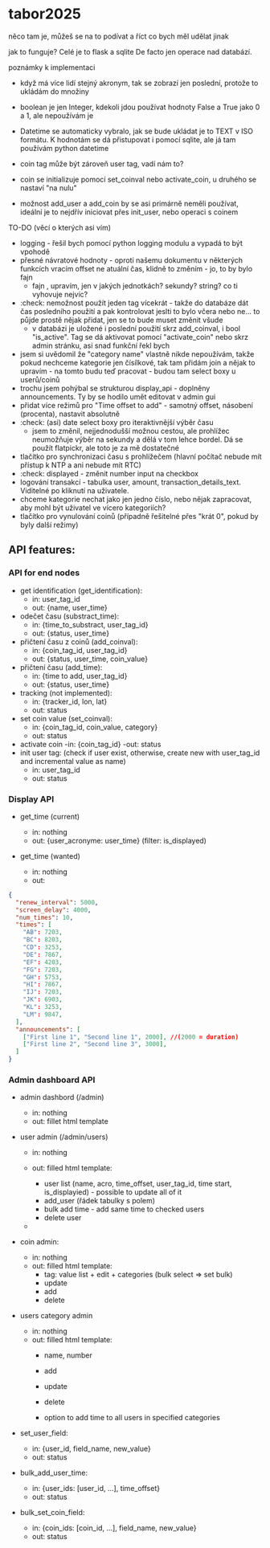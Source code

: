 # tabor2025

něco tam je, můžeš se na to podívat a říct co bych měl udělat jinak

jak to funguje?
Celé je to flask a sqlite
De facto jen operace nad databází.

poznámky k implementaci
- když má více lidí stejný akronym, tak se zobrazí jen poslední, protože to ukládám do množiny
- boolean je jen Integer, kdekoli jdou používat hodnoty False a True jako 0 a 1, ale nepoužívám je
- Datetime se automaticky vybralo, jak se bude ukládat je to TEXT v ISO formátu. K hodnotám se dá přistupovat i pomocí sqlite, ale já tam používám python datetime

- coin tag může být zároveň user tag, vadí nám to?
- coin se initializuje pomocí set_coinval nebo activate_coin, u druhého se nastaví "na nulu"
- možnost add_user a add_coin by se asi primárně neměli používat, ideální je to nejdřív iniciovat přes init_user, nebo operaci s coinem


TO-DO (věcí o kterých asi vím)
- logging - řešil bych pomocí python logging modulu a vypadá to být vpohodě
- přesné návratové hodnoty - oproti našemu dokumentu v některých funkcích vracím offset ne atuální čas, klidně to změním - jo, to by bylo fajn
    - fajn , upravím, jen v jakých jednotkách? sekundy? string? co ti vyhovuje nejvíc?
- :check: nemožnost použít jeden tag vícekrát - takže do databáze dát čas posledního použití a pak kontrolovat jeslti to bylo včera nebo ne... to půjde prostě nějak přidat, jen se to bude muset změnit všude
    - v databázi je uložené i poslední použití skrz add_coinval, i bool "is_active". Tag se dá aktivovat pomocí "activate_coin" nebo skrz admin stránku, asi snad funkční řekl bych
- jsem si uvědomil že "category name" vlastně nikde nepoužívám, takže pokud nechceme kategorie jen čísílkové, tak tam přidám join a nějak to upravím - na tomto budu teď pracovat - budou tam select boxy u userů/coinů
- trochu jsem pohýbal se strukturou display_api - doplněny announcements. Ty by se hodilo umět editovat v admin gui
- přidat více režimů pro "Time offset to add" - samotný offset, násobení (procenta), nastavit absolutně
- :check: (asi) date select boxy pro iteraktivnější výběr času
    - jsem to změnil, nejjednodušší možnou cestou, ale prohlížec neumožňuje výběr na sekundy a dělá v tom lehce bordel. Dá se použít flatpickr, ale toto je za mě dostatečné
- tlačítko pro synchronizaci času s prohlížečem (hlavní počítač nebude mít přístup k NTP a ani nebude mít RTC)
- :check: displayed - změnit number input na checkbox
- logování transakcí - tabulka user, amount, transaction_details_text. Viditelné po kliknutí na uživatele.
- chceme kategorie nechat jako jen jedno číslo, nebo nějak zapracovat, aby mohl být uživatel ve vícero kategoriích?
- tlačítko pro vynulování coinů (případně řešitelné přes "krát 0", pokud by byly další režimy)


## API features:
### API for end nodes
- get identification (get_identification):
    - in: user_tag_id
    - out: {name, user_time}
- odečet času (substract_time):
    - in: {time_to_substract, user_tag_id}
    - out: {status, user_time}
- přičtení času z coinů (add_coinval):
    - in: {coin_tag_id, user_tag_id}
    - out: {status, user_time, coin_value}
- přičtení času (add_time):
    - in: {time to add, user_tag_id}
    - out: {status, user_time}
- tracking (not implemented):
    - in: {tracker_id, lon, lat}
    - out: status
- set coin value (set_coinval):
    - in: {coin_tag_id, coin_value, category}
    - out: status
- activate coin
    -in: {coin_tag_id}
    -out: status
- init user tag: (check if user exist, otherwise, create new with user_tag_id and incremental value as name)
    - in: user_tag_id
    - out: status



### Display API
- get_time (current)
    - in: nothing
    - out: {user_acronyme: user_time} (filter: is_displayed)
    
- get_time (wanted)
	- in: nothing
	- out:
```json
{
  "renew_interval": 5000,
  "screen_delay": 4000,
  "num_times": 10,
  "times": [
    "AB": 7203,
    "BC": 8203,
    "CD": 3253,
    "DE": 7867,
    "EF": 4203,
    "FG": 7203,
    "GH": 5753,
    "HI": 7867,
    "IJ": 7203,
    "JK": 6903,
    "KL": 3253,
    "LM": 9847,
  ],
  "announcements": [
    ["First line 1", "Second line 1", 2000], //(2000 = duration)
    ["First line 2", "Second line 3", 3000],
  ]
}
```

### Admin dashboard API
- admin dashbord (/admin)
    - in: nothing
    - out: fillet html template
- user admin (/admin/users)
    - in: nothing
    - out: filled html template:
        - user list (name, acro, time_offset, user_tag_id, time start, is_displayied) - possible to update all of it
        - add_user (řádek tabulky s polem)
        - bulk add time - add same time to checked users
        - delete user
    
    - 
- coin admin:
    - in: nothing
    - out: filled html template:
        - tag: value list + edit + categories (bulk select => set bulk)
        - update
        - add
        - delete
- users category admin
    - in: nothing
    - out: filled html template:
        - name, number

        - add
        - update
        - delete
        - option to add time to all users in specified categories

- set_user_field:
    - in: {user_id, field_name, new_value}
    - out: status

- bulk_add_user_time:
    - in: {user_ids: [user_id, ...], time_offset}
    - out: status

- bulk_set_coin_field:
    - in: {coin_ids: [coin_id, ...], field_name, new_value}
    - out: status

